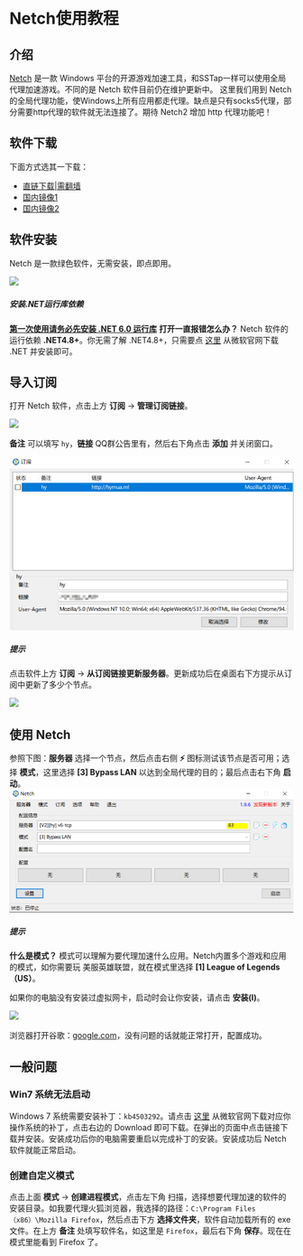# Netch使用教程
## 介绍

[Netch](https://github.com/netchx/netch) 是一款 Windows 平台的开源游戏加速工具，和SSTap一样可以使用全局代理加速游戏。不同的是 Netch 软件目前仍在维护更新中。
这里我们用到 Netch 的全局代理功能，使Windows上所有应用都走代理。缺点是只有socks5代理，部分需要http代理的软件就无法连接了。期待 Netch2 增加 http 代理功能吧！

## 软件下载

下面方式选其一下载：

-   [直链下载|需翻墙](https://github.com/netchx/netch/releases/latest/download/Netch.7z)
-   [国内镜像1](https://hub.fastgit.org/netchx/netch/releases/latest/download/Netch.7z)
-   [国内镜像2](https://ghproxy.com/https://github.com/netchx/netch/releases/latest/download/Netch.7z)

## 软件安装

Netch 是一款绿色软件，无需安装，即点即用。

![](https://docs.mebi.me/assets/images/1-8278f7466662b1cb553b234c0f337cc0.jpeg)

##### 安装.NET运行库依赖

[**第一次使用请务必先安装 .NET 6.0 运行库**](https://aka.ms/dotnet/6.0/windowsdesktop-runtime-win-x64.exe)
**打开一直报错怎么办？** Netch 软件的运行依赖 **.NET4.8+**。你无需了解 .NET4.8+，只需要点 [这里](https://aka.ms/dotnet/6.0/windowsdesktop-runtime-win-x64.exe) 从微软官网下载 .NET 并安装即可。

## 导入订阅

打开 Netch 软件，点击上方 **订阅** -> **管理订阅链接**。

![](https://docs.mebi.me/assets/images/3-c538f4c9e8cd521c3ffcdb0aed88e5dd.jpeg)

**备注** 可以填写 `hy`，**链接** QQ群公告里有，然后右下角点击 **添加** 并关闭窗口。

![](https://raw.githubusercontent.com/leegical/Blog_img/master/md_img202211012225867.png)

##### 提示
点击软件上方 **订阅** -> **从订阅链接更新服务器**。更新成功后在桌面右下方提示从订阅中更新了多少个节点。

![](https://docs.mebi.me/assets/images/5-d483d57dfe5278f28cc773362bc9238e.jpeg)

## 使用 Netch

参照下图：**服务器** 选择一个节点，然后点击右侧 **⚡️** 图标测试该节点是否可用；选择 **模式**，这里选择 **[3] Bypass LAN** 以达到全局代理的目的；最后点击右下角 **启动**。
![](https://raw.githubusercontent.com/leegical/Blog_img/master/md_img202211012229332.png)

##### 提示

**什么是模式？** 模式可以理解为要代理加速什么应用。Netch内置多个游戏和应用的模式，如你需要玩 美服英雄联盟，就在模式里选择 **[1] League of Legends（US）**。

如果你的电脑没有安装过虚拟网卡，启动时会让你安装，请点击 **安装(I)**。

![](https://docs.mebi.me/assets/images/7-f77389c20ee3af32c4c2162a5a3d8bc9.jpeg)

浏览器打开谷歌：[google.com](https://www.google.com/)，没有问题的话就能正常打开，配置成功。

## 一般问题

### Win7 系统无法启动

Windows 7 系统需要安装补丁：`kb4503292`。请点击 [这里](https://www.catalog.update.microsoft.com/Search.aspx?q=kb4503292) 从微软官网下载对应你操作系统的补丁，点击右边的 Download 即可下载。在弹出的页面中点击链接下载并安装。安装成功后你的电脑需要重启以完成补丁的安装。安装成功后 Netch 软件就能正常启动。


### 创建自定义模式

点击上面 **模式** -> **创建进程模式**，点击左下角 扫描，选择想要代理加速的软件的安装目录。如我要代理火狐浏览器，我选择的路径：`C:\Program Files（x86）\Mozilla Firefox`，然后点击下方 **选择文件夹**，软件自动加载所有的 exe文件。在上方 **备注** 处填写软件名，如这里是 `Firefox`，最后右下角 **保存**。现在在模式里能看到 Firefox 了。